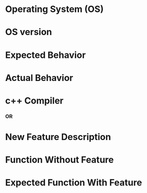 # Operating System (OS)

# OS version

# Expected Behavior

# Actual Behavior

# c++ Compiler


### OR


# New Feature Description

# Function Without Feature

# Expected Function With Feature
